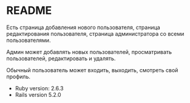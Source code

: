 # README

Есть страница добавления нового пользователя, страница редактирования пользователя,
страница администратора со всеми пользователями.

Админ может добавлять новых пользователей, просматривать пользователей, редактировать и удалять.

Обычный пользователь может входить, выходить, смотреть свой профиль.





* Ruby version: 2.6.3
* Rails version 5.2.0
